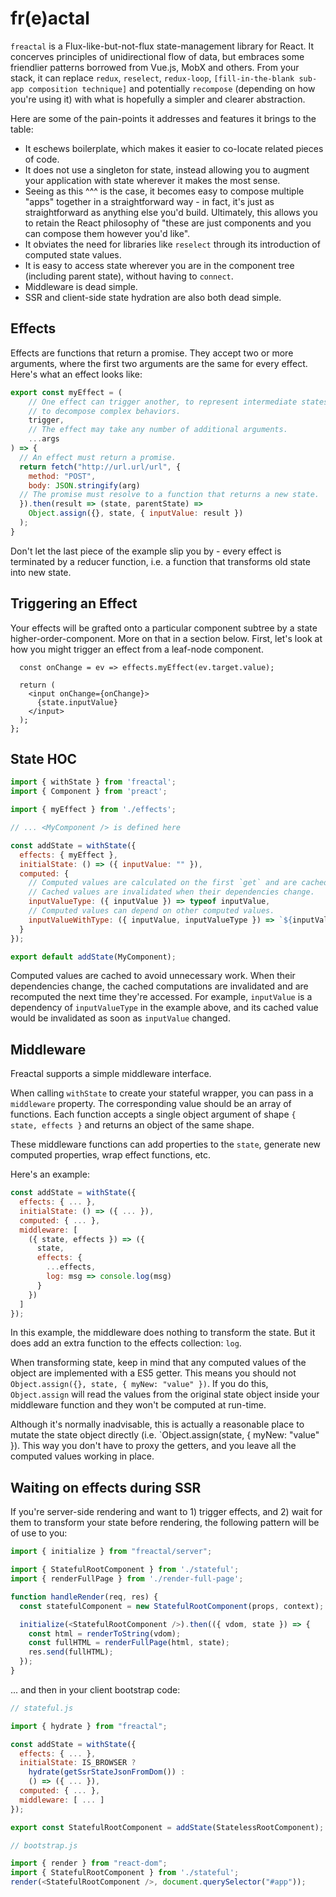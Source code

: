 # fr(e)actal

`freactal` is a Flux-like-but-not-flux state-management library for React.  It concerves principles of unidirectional flow of data, but embraces some friendlier patterns borrowed from Vue.js, MobX and others.  From your stack, it can replace `redux`, `reselect`, `redux-loop`, `[fill-in-the-blank sub-app composition technique]` and potentially `recompose` (depending on how you're using it) with what is hopefully a simpler and clearer abstraction.

Here are some of the pain-points it addresses and features it brings to the table:

- It eschews boilerplate, which makes it easier to co-locate related pieces of code.
- It does not use a singleton for state, instead allowing you to augment your application with state wherever it makes the most sense.
- Seeing as this ^^^ is the case, it becomes easy to compose multiple "apps" together in a straightforward way - in fact, it's just as straightforward as anything else you'd build.  Ultimately, this allows you to retain the React philosophy of "these are just components and you can compose them however you'd like".
- It obviates the need for libraries like `reselect` through its introduction of computed state values.
- It is easy to access state wherever you are in the component tree (including parent state), without having to `connect`.
- Middleware is dead simple.
- SSR and client-side state hydration are also both dead simple.


## Effects

Effects are functions that return a promise.  They accept two or more arguments, where the first two arguments are the same for every effect.  Here's what an effect looks like:

```javascript
export const myEffect = (
    // One effect can trigger another, to represent intermediate states or
    // to decompose complex behaviors.
    trigger,
    // The effect may take any number of additional arguments.
    ...args
) => {
  // An effect must return a promise.
  return fetch("http://url.url/url", {
    method: "POST",
    body: JSON.stringify(arg)
  // The promise must resolve to a function that returns a new state.
  }).then(result => (state, parentState) =>
    Object.assign({}, state, { inputValue: result })
  );
}
```

Don't let the last piece of the example slip you by - every effect is terminated by a reducer function, i.e. a function that transforms old state into new state.


## Triggering an Effect

Your effects will be grafted onto a particular component subtree by a state higher-order-component.  More on that in a section below.  First, let's look at how you might trigger an effect from a leaf-node component.

```const exampleComponent = (props, { state, effects }) => {
  const onChange = ev => effects.myEffect(ev.target.value);

  return (
    <input onChange={onChange}>
      {state.inputValue}
    </input>
  );
};
```


## State HOC

```javascript
import { withState } from 'freactal';
import { Component } from 'preact';

import { myEffect } from './effects';

// ... <MyComponent /> is defined here

const addState = withState({
  effects: { myEffect },
  initialState: () => ({ inputValue: "" }),
  computed: {
    // Computed values are calculated on the first `get` and are cached.
    // Cached values are invalidated when their dependencies change.
    inputValueType: ({ inputValue }) => typeof inputValue,
    // Computed values can depend on other computed values.
    inputValueWithType: ({ inputValue, inputValueType }) => `${inputValueType}: ${inputValue}`
  }
});

export default addState(MyComponent);
```

Computed values are cached to avoid unnecessary work.  When their dependencies change, the cached computations are invalidated and are recomputed the next time they're accessed.  For example, `inputValue` is a dependency of `inputValueType` in the example above, and its cached value would be invalidated as soon as `inputValue` changed.


## Middleware

Freactal supports a simple middleware interface.

When calling `withState` to create your stateful wrapper, you can pass in a `middleware` property.  The corresponding value should be an array of functions.  Each function accepts a single object argument of shape `{ state, effects }` and returns an object of the same shape.

These middleware functions can add properties to the `state`, generate new computed properties, wrap effect functions, etc.

Here's an example:

```javascript
const addState = withState({
  effects: { ... },
  initialState: () => ({ ... }),
  computed: { ... },
  middleware: [
    ({ state, effects }) => ({
      state,
      effects: {
        ...effects,
        log: msg => console.log(msg)
      }
    })
  ]
});
```

In this example, the middleware does nothing to transform the state.  But it does add an extra function to the effects collection: `log`.

When transforming state, keep in mind that any computed values of the object are implemented with a ES5 getter.  This means you should not `Object.assign({}, state, { myNew: "value" })`.  If you do this, `Object.assign` will read the values from the original state object inside your middleware function and they won't be computed at run-time.

Although it's normally inadvisable, this is actually a reasonable place to mutate the state object directly (i.e. `Object.assign(state, { myNew: "value" }).  This way you don't have to proxy the getters, and you leave all the computed values working in place.


## Waiting on effects during SSR

If you're server-side rendering and want to 1) trigger effects, and 2) wait for them to transform your state before rendering, the following pattern will be of use to you:


```javascript
import { initialize } from "freactal/server";

import { StatefulRootComponent } from './stateful';
import { renderFullPage } from './render-full-page';

function handleRender(req, res) {
  const statefulComponent = new StatefulRootComponent(props, context);

  initialize(<StatefulRootComponent />).then(({ vdom, state }) => {
    const html = renderToString(vdom);
    const fullHTML = renderFullPage(html, state);
    res.send(fullHTML);
  });
}
```

... and then in your client bootstrap code:

```javascript
// stateful.js

import { hydrate } from "freactal";

const addState = withState({
  effects: { ... },
  initialState: IS_BROWSER ?
    hydrate(getSsrStateJsonFromDom()) :
    () => ({ ... }),
  computed: { ... },
  middleware: [ ... ]
});

export const StatefulRootComponent = addState(StatelessRootComponent);

// bootstrap.js

import { render } from "react-dom";
import { StatefulRootComponent } from './stateful';
render(<StatefulRootComponent />, document.querySelector("#app"));
```
